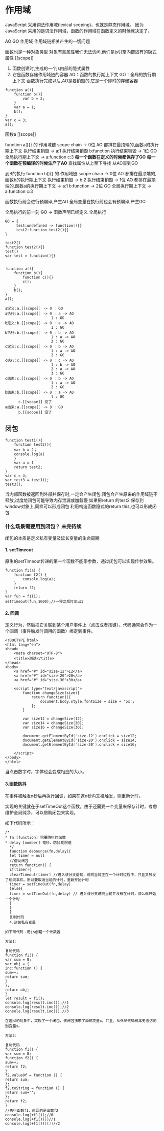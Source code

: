 # 作用域

JavaScript 采用词法作用域(lexical scoping)，也就是静态作用域。
因为 JavaScript 采用的是词法作用域，函数的作用域在函数定义的时候就决定了。

AO GO 作用域
作用域链相关产生的一切问题

函数也是一种对象类型
对象有些属性我们无法访问,他们是js引擎内部固有的隐式属性
[[scope]]

1. 函数创建时,生成的一个js内部的隐式属性
2. 它是函数存储作用域链的容器
   AO：函数的执行期上下文
   GO：全局的执行期上下文
   函数执行完成以后,AO是要销毁的,它是一个即时的存储容器

```   
function a(){
    function b(){
        var b = 2;
    }
    var a = 1;
    b();
}
var c = 3;
a();
```

函数a [[scope]]

function a(){} 的 作用域链 scope chain
-> 0位 AO 都排在最顶端的,函数a的执行期上下文 执行结束销毁
-> a:1 执行结束销毁
b:function 执行结束销毁
-> 1位 GO 全局执行期上下文
-> a:function
c:3
**每一个函数在定义的时候都保存了GO**
**每一个函数在预编译的时候生产了AO**
查找属性从上至下寻找
从AO查到GO

到B的执行
function b(){} 的 作用域链 scope chain
-> 0位 AO 都排在最顶端的,函数b的执行期上下文 执行结束销毁
-> b:2 执行结束销毁
-> 1位 AO 都排在最顶端的,函数a的执行期上下文
-> a:1
b:function
-> 2位 GO 全局执行期上下文
-> a:function
c:3

函数执行前会进行预编译,产生AO
全局变量在执行前也会有预编译,产生GO

全局执行的前一刻 GO -> 函数声明已经定义
全局执行

```
GO = {
     test:undefined -> function(){}
     test2:function test2(){}   
}

test2()
function test2(){}
test()
var test = function(){}


function a(){
    function b(){
        function c(){}
        c();
    }
    b();
}
a();

a定义:a.[[scope]] -> 0 : GO
a执行:a.[[scope]] -> 0 : a -> AO
                     1 : GO
b定义:b.[[scope]] -> 0 : a -> AO
                     1 : GO
b执行:b.[[scope]] -> 0 : b -> AO
                     1 : a -> AO
                     2 : GO
c定义:c.[[scope]] -> 0 : b -> AO
                     1 : a -> AO
                     2 : GO
c执行:c.[[scope]] -> 0 : c -> AO
                     1 : b -> AO
                     2 : a -> AO
                     3 : GO
c结束:c.[[scope]] -> 0 : b -> AO
                     1 : a -> AO
                     2 : GO
b结束:b.[[scope]] -> 0 : a -> AO
                     1 : GO
      c.[[scope]] 没了
a结束:a.[[scope]] -> 0 : GO
      b.[[scope]] 没了
```

## 闭包

```
function test1(){
    function test2(){
    var b = 2；
    console.log(a)
    }
    var a = 1
    return test2;
}
var c = 3;
var test3 = test1();
test3();
```

当内部函数被返回到外部并保存时,一定会产生闭包,闭包会产生原来的作用域链不释放,过度地闭包可能导致内存泄漏或加载慢
如果把return 的test2 保存到window对象上,同样可以形成闭包
利用构造函数隐式的return this,也可以形成闭包

### 什么场景需要用到闭包？ 未完待续
闭包的本质是定义私有变量及延长变量的生命周期
#### 1. setTimeout

原生的setTimeout传递的第一个函数不能带参数，通过闭包可以实现传参效果。

```
function f1(a) {
    function f2() {
        console.log(a);
    }
    return f2;
}
var fun = f1(1);
setTimeout(fun,1000);//一秒之后打印出1
```

#### 2. 回调

定义行为，然后把它关联到某个用户事件上（点击或者按键）。代码通常会作为一个回调（事件触发时调用的函数）绑定到事件。

```
<!DOCTYPE html>
<html lang="en">
<head>
    <meta charset="UTF-8">
    <title>测试</title>
</head>
<body>
    <a href="#" id="size-12">12</a>
    <a href="#" id="size-20">20</a>
    <a href="#" id="size-30">30</a>

    <script type="text/javascript">
        function changeSize(size){
            return function(){
                document.body.style.fontSize = size + 'px';
            };
        }

        var size12 = changeSize(12);
        var size14 = changeSize(20);
        var size16 = changeSize(30);

        document.getElementById('size-12').onclick = size12;
        document.getElementById('size-20').onclick = size14;
        document.getElementById('size-30').onclick = size16;

    </script>
</body>
</html>
```

当点击数字时，字体也会变成相应的大小。

#### 3.函数防抖

在事件被触发n秒后再执行回调，如果在这n秒内又被触发，则重新计时。

实现的关键就在于setTimeOut这个函数，由于还需要一个变量来保存计时，考虑维护全局纯净，可以借助闭包来实现。

如下代码所示：

```
/*
* fn [function] 需要防抖的函数
* delay [number] 毫秒，防抖期限值
  */
  function debounce(fn,delay){
  let timer = null
  //借助闭包
  return function() {
  if(timer){
  clearTimeout(timer) //进入该分支语句，说明当前正在一个计时过程中，并且又触发了相同事件。所以要取消当前的计时，重新开始计时
  timer = setTimeOut(fn,delay)
  }else{
  timer = setTimeOut(fn,delay) // 进入该分支说明当前并没有在计时，那么就开始一个计时
  }
  }
  }
  复制代码
  4.封装私有变量

如下面代码：用js创建一个计数器

方法1:

复制代码
function f1() {
var sum = 0;
var obj = {
inc:function () {
sum++;
return sum;
}
};
return obj;
}
let result = f1();
console.log(result.inc());//1
console.log(result.inc());//2
console.log(result.inc());//3

在返回的对象中，实现了一个闭包，该闭包携带了局部变量x，并且，从外部代码根本无法访问到变量x。

方法2:

复制代码
function f1() {
var sum = 0;
function f2() {
sum++;
return f2;
}
f2.valueOf = function () {
return sum;
};
f2.toString = function () {
return sum+'';
};
return f2;
}
//执行函数f1，返回的是函数f2
console.log(+f1());//0
console.log(+f1()())//1
console.log(+f1()()())//2

```